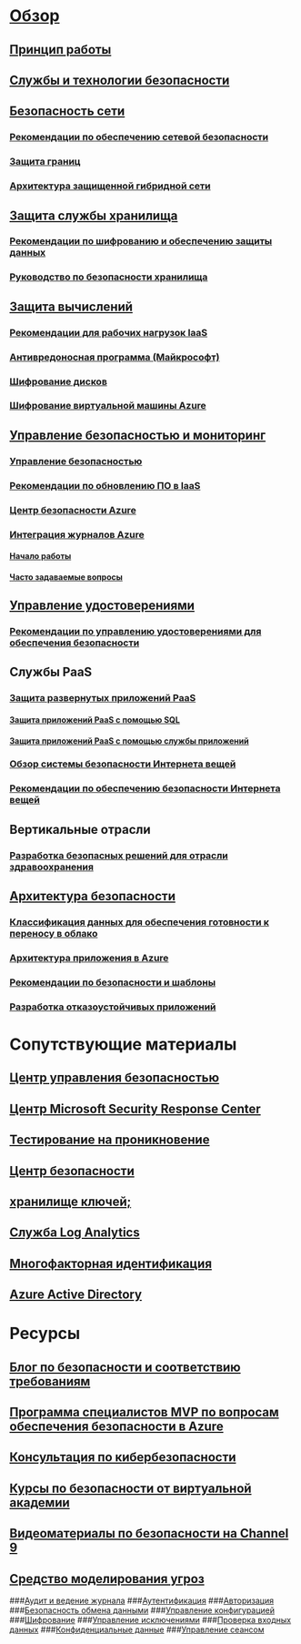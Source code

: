 # [Обзор](security-get-started-overview.md)
## [Принцип работы](azure-security-getting-started.md)
## [Службы и технологии безопасности](azure-security-services-technologies.md)
## [Безопасность сети](security-network-overview.md)
### [Рекомендации по обеспечению сетевой безопасности](azure-security-network-security-best-practices.md)
### [Защита границ](../best-practices-network-security.md?toc=%2fazure%2fsecurity%2ftoc.json)
### [Архитектура защищенной гибридной сети](../guidance/guidance-iaas-ra-secure-vnet-hybrid.md?toc=%2fazure%2fsecurity%2ftoc.json)
## [Защита службы хранилища](security-storage-overview.md)
### [Рекомендации по шифрованию и обеспечению защиты данных](azure-security-data-encryption-best-practices.md)
### [Руководство по безопасности хранилища](../storage/storage-security-guide.md?toc=%2fazure%2fsecurity%2ftoc.json)
## [Защита вычислений](security-virtual-machines-overview.md)
### [Рекомендации для рабочих нагрузок IaaS](azure-security-iaas.md)
### [Антивредоносная программа (Майкрософт)](azure-security-antimalware.md)
### [Шифрование дисков](azure-security-disk-encryption.md)
### [Шифрование виртуальной машины Azure](../security-center/security-center-disk-encryption.md?toc=%2fazure%2fsecurity%2ftoc.json)
## [Управление безопасностью и мониторинг](security-management-and-monitoring-overview.md)
### [Управление безопасностью](azure-security-management.md)
### [Рекомендации по обновлению ПО в IaaS](azure-security-best-practices-software-updates-iaas.md)
### [Центр безопасности Azure](../security-center/security-center-intro.md?toc=%2fazure%2fsecurity%2ftoc.json)
### [Интеграция журналов Azure](security-azure-log-integration-overview.md)
#### [Начало работы](security-azure-log-integration-get-started.md)
#### [Часто задаваемые вопросы](security-azure-log-integration-faq.md)
## [Управление удостоверениями](security-identity-management-overview.md)
### [Рекомендации по управлению удостоверениями для обеспечения безопасности](azure-security-identity-management-best-practices.md)
## Службы PaaS
### [Защита развернутых приложений PaaS](security-paas-deployments.md)
#### [Защита приложений PaaS с помощью SQL](security-paas-applications-using-sql.md)
#### [Защита приложений PaaS с помощью службы приложений](security-paas-applications-using-app-services.md)
### [Обзор системы безопасности Интернета вещей](security-internet-of-things-overview.md)
### [Рекомендации по обеспечению безопасности Интернета вещей](azure-security-iot-best-practices.md)
## Вертикальные отрасли
### [Разработка безопасных решений для отрасли здравоохранения](security-health-care-solution.md)
## [Архитектура безопасности](azure-security-architecture-overview.md)
### [Классификация данных для обеспечения готовности к переносу в облако](azure-security-data-classification.md)
### [Архитектура приложения в Azure](security-application-architecture-on-azure.md)
### [Рекомендации по безопасности и шаблоны](security-best-practices-and-patterns.md)
### [Разработка отказоустойчивых приложений](../resiliency/resiliency-disaster-recovery-high-availability-azure-applications.md?toc=%2fazure%2fsecurity%2ftoc.json)

# Сопутствующие материалы
## [Центр управления безопасностью](security-microsoft-trust-center.md)
## [Центр Microsoft Security Response Center](azure-security-response-center.md)
## [Тестирование на проникновение](azure-security-pen-testing.md)
## [Центр безопасности](../security-center/security-center-intro.md?toc=%2fazure%2fsecurity-center%2ftoc.json)
## [хранилище ключей;](../key-vault/key-vault-whatis.md)
## [Служба Log Analytics](../log-analytics/log-analytics-overview.md)
## [Многофакторная идентификация](../multi-factor-authentication/multi-factor-authentication.md)
## [Azure Active Directory](../active-directory/active-directory-whatis.md)

# Ресурсы
## [Блог по безопасности и соответствию требованиям](http://blogs.msdn.com/b/azuresecurity/)
## [Программа специалистов MVP по вопросам обеспечения безопасности в Azure](azure-security-mvp.md)
## [Консультация по кибербезопасности](azure-security-cyber-services.md)
## [Курсы по безопасности от виртуальной академии](security-microsoft-virtual-academy.md)
## [Видеоматериалы по безопасности на Channel 9](security-channel-nine.md)
## [Средство моделирования угроз](azure-security-threat-modeling-tool.md)
###[Аудит и ведение журнала](azure-security-threat-modeling-tool-auditing-and-logging.md)
###[Аутентификация](azure-security-threat-modeling-tool-authentication.md)
###[Авторизация](azure-security-threat-modeling-tool-authorization.md)
###[Безопасность обмена данными](azure-security-threat-modeling-tool-communication-security.md)
###[Управление конфигурацией](azure-security-threat-modeling-tool-configuration-management.md)
###[Шифрование](azure-security-threat-modeling-tool-cryptography.md)
###[Управление исключениями](azure-security-threat-modeling-tool-exception-management.md)
###[Проверка входных данных](azure-security-threat-modeling-tool-input-validation.md)
###[Конфиденциальные данные](azure-security-threat-modeling-tool-sensitive-data.md)
###[Управление сеансом](azure-security-threat-modeling-tool-session-management.md)


<!--HONumber=Feb17_HO4-->



